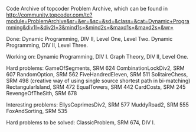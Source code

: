Code Archive of topcoder Problem Archive, which can be found in http://community.topcoder.com/tc?module=ProblemArchive&sr=&er=&sc=&sd=&class=&cat=Dynamic+Programming&div1l=&div2l=3&mind1s=&mind2s=&maxd1s=&maxd2s=&wr=

Done:
Dynamic Programming, DIV II, Level One, Level Two.
Dynamic Programming, DIV II, Level Three.

Working on:
Dynamic Programming, DIV I.
Graph Theory, DIV II, Level One.


Hard problems:
GameOfSegments, SRM 624
CombinationLockDiv2, SRM 607
RandomOption, SRM 562
FiveHandredEleven, SRM 511
SolitaireChess, SRM 498
(creative way of using single source shortest path in bi-matching)
RectangularIsland, SRM 472
EqualTowers, SRM 442
CardCosts, SRM 245
RevengeOfTheSith, SRM 678

Interesting problems:
EllysCoprimesDiv2, SRM 577
MuddyRoad2, SRM 555
FoxAndSorting, SRM 535

Hard problems to be solved:
ClassicProblem, SRM 674, DIV I.
